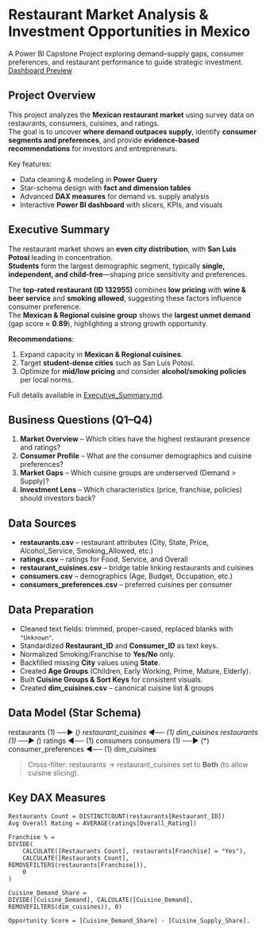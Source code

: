 # Restaurant Market Analysis & Investment Opportunities in Mexico

A Power BI Capstone Project exploring demand–supply gaps, consumer preferences, and restaurant performance to guide strategic investment.
[Dashboard Preview](./screenshots/dashboard.png)

## Project Overview
This project analyzes the **Mexican restaurant market** using survey data on restaurants, consumers, cuisines, and ratings.  
The goal is to uncover **where demand outpaces supply**, identify **consumer segments and preferences**, and provide **evidence-based recommendations** for investors and entrepreneurs.

Key features:
- Data cleaning & modeling in **Power Query**  
- Star-schema design with **fact and dimension tables**  
- Advanced **DAX measures** for demand vs. supply analysis  
- Interactive **Power BI dashboard** with slicers, KPIs, and visuals  

## Executive Summary
The restaurant market shows an **even city distribution**, with **San Luis Potosí** leading in concentration.  
**Students** form the largest demographic segment, typically **single, independent, and child-free**—shaping price sensitivity and preferences.  

The **top-rated restaurant (ID 132955)** combines **low pricing** with **wine & beer service** and **smoking allowed**, suggesting these factors influence consumer preference.  
The **Mexican & Regional cuisine group** shows the **largest unmet demand** (gap score ≈ **0.89**), highlighting a strong growth opportunity.  

**Recommendations**:
1. Expand capacity in **Mexican & Regional cuisines**.  
2. Target **student-dense cities** such as San Luis Potosí.  
3. Optimize for **mid/low pricing** and consider **alcohol/smoking policies** per local norms.  

Full details available in [Executive_Summary.md](./Executive_Summary.md).
## Business Questions (Q1–Q4)
1. **Market Overview** – Which cities have the highest restaurant presence and ratings?  
2. **Consumer Profile** – What are the consumer demographics and cuisine preferences?  
3. **Market Gaps** – Which cuisine groups are underserved (Demand > Supply)?  
4. **Investment Lens** – Which characteristics (price, franchise, policies) should investors back?  

## Data Sources
- **restaurants.csv** – restaurant attributes (City, State, Price, Alcohol_Service, Smoking_Allowed, etc.)  
- **ratings.csv** – ratings for Food, Service, and Overall  
- **restaurant_cuisines.csv** – bridge table linking restaurants and cuisines  
- **consumers.csv** – demographics (Age, Budget, Occupation, etc.)  
- **consumers_preferences.csv** – preferred cuisines per consumer  


## Data Preparation
- Cleaned text fields: trimmed, proper-cased, replaced blanks with `"Unknown"`.  
- Standardized **Restaurant_ID** and **Consumer_ID** as text keys.  
- Normalized Smoking/Franchise to **Yes/No** only.  
- Backfilled missing **City** values using **State**.  
- Created **Age Groups** (Children, Early Working, Prime, Mature, Elderly).  
- Built **Cuisine Groups & Sort Keys** for consistent visuals.
- Created **dim_cuisines.csv** – canonical cuisine list & groups

## Data Model (Star Schema)
restaurants (1) ──► (*) restaurant_cuisines ◄── (1) dim_cuisines
restaurants (1) ──► (*) ratings ◄── (1) consumers
consumers   (1) ──► (*) consumer_preferences ◄── (1) dim_cuisines

> Cross-filter: restaurants → restaurant_cuisines set to **Both** (to allow cuisine slicing).

## Key DAX Measures
```DAX
Restaurants Count = DISTINCTCOUNT(restaurants[Restaurant_ID])
Avg Overall Rating = AVERAGE(ratings[Overall_Rating])

Franchise % =
DIVIDE(
    CALCULATE([Restaurants Count], restaurants[Franchise] = "Yes"),
    CALCULATE([Restaurants Count], REMOVEFILTERS(restaurants[Franchise])),
    0
)

Cuisine_Demand_Share =
DIVIDE([Cuisine_Demand], CALCULATE([Cuisine_Demand], REMOVEFILTERS(dim_cuisines)), 0)

Opportunity Score = [Cuisine_Demand_Share] - [Cuisine_Supply_Share].

